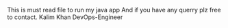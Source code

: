 This is must read file to run my java app
And if you have any querry plz free to contact.
Kalim Khan DevOps-Engineer
